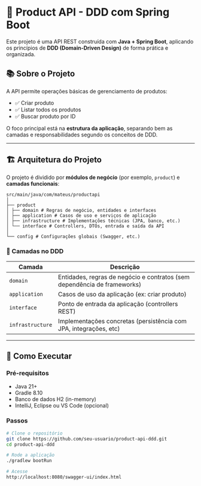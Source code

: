 # 🧠 Product API - DDD com Spring Boot

Este projeto é uma API REST construída com **Java + Spring Boot**, aplicando os princípios de **DDD (Domain-Driven Design)** de forma prática e organizada.

## 📚 Sobre o Projeto

A API permite operações básicas de gerenciamento de produtos:

- ✅ Criar produto
- ✅ Listar todos os produtos
- ✅ Buscar produto por ID

O foco principal está na **estrutura da aplicação**, separando bem as camadas e responsabilidades segundo os conceitos de DDD.

---

## 🏗️ Arquitetura do Projeto

O projeto é dividido por **módulos de negócio** (por exemplo, `product`) e **camadas funcionais**:

```
src/main/java/com/mateus/productapi
│
├── product
│ ├── domain # Regras de negócio, entidades e interfaces
│ ├── application # Casos de uso e serviços de aplicação
│ ├── infrastructure # Implementações técnicas (JPA, banco, etc.)
│ └── interface # Controllers, DTOs, entrada e saída da API
│
└── config # Configurações globais (Swagger, etc.)
```
### 🧱 Camadas no DDD

| Camada         | Descrição |
|----------------|-----------|
| `domain`       | Entidades, regras de negócio e contratos (sem dependência de frameworks) |
| `application`  | Casos de uso da aplicação (ex: criar produto) |
| `interface`    | Ponto de entrada da aplicação (controllers REST) |
| `infrastructure` | Implementações concretas (persistência com JPA, integrações, etc) |

---

## 🚀 Como Executar

### Pré-requisitos

- Java 21+
- Gradle 8.10
- Banco de dados H2 (in-memory)
- IntelliJ, Eclipse ou VS Code (opcional)

### Passos

```bash
# Clone o repositório
git clone https://github.com/seu-usuario/product-api-ddd.git
cd product-api-ddd

# Rode a aplicação
./gradlew bootRun

# Acesse
http://localhost:8080/swagger-ui/index.html